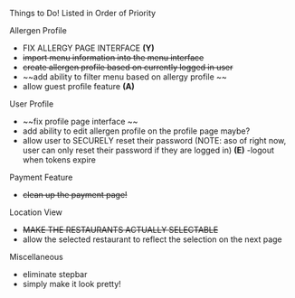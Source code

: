 Things to Do! Listed in Order of Priority

Allergen Profile

- FIX ALLERGY PAGE INTERFACE **(Y)**
- ~~import menu information into the menu interface~~
- ~~create allergen profile based on currently logged in user~~
- ~~add ability to filter menu based on allergy profile ~~
- allow guest profile feature **(A)**


User Profile

- ~~fix profile page interface ~~
- add ability to edit allergen profile on the profile page maybe?
- allow user to SECURELY reset their password (NOTE: aso of right now, user can only reset their password if they are logged in) **(E)**
-logout when tokens expire

Payment Feature

- ~~clean up the payment page!~~

Location View

- ~~MAKE THE RESTAURANTS ACTUALLY SELECTABLE~~
- allow the selected restaurant to reflect the selection on the next page

Miscellaneous
- eliminate stepbar 
- simply make it look pretty!
